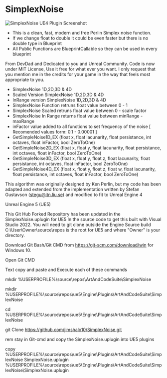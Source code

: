 # SimplexNoise

![SimplexNoise UE4 Plugin Screenshot](http://i.imgur.com/Fpw5mPX.png)

* This is a clean, fast, modern and free Perlin Simplex noise function.
* If we change float to double it could be even faster but there is no double type in Blueprint
* All Public Functions are BlueprintCallable so they can be used in every blueprint

From DevDad and Dedicated to you and Unreal Community.
Code is now under MIT License, Use it free for what ever you want.
I only request that you mention me in the credits for your game in the way that feels most appropriate to you.

* SimplexNoise 1D,2D,3D & 4D
* Scaled Version SimplexNoise 1D,2D,3D & 4D
* InRange version SimplexNoise 1D,2D,3D & 4D
* SimplexNoise Function retruns float value between 0 - 1
* SimplexNoise Scaled retruns float value between 0 - scale factor 
* SimplexNoise In Range returns float value between minRange - maxRange
* inFactor value added to all functions to set frequency of the noise [ Recomended values form: 0.1 - 0.00001 ]
* GetSimpleNoise1D_EX (float x, float lacunarity, float persistance, int octaves, float inFactor, bool ZeroToOne)
* GetSimpleNoise2D_EX (float x, float y, float lacunarity, float persistance, int octaves, float inFactor, bool ZeroToOne)
* GetSimpleNoise3D_EX (float x, float y, float z, float lacunarity, float persistance, int octaves, float inFactor, bool ZeroToOne)
* GetSimpleNoise4D_EX (float x, float y, float z, float w, float lacunarity, float persistance, int octaves, float inFactor, bool ZeroToOne)

This algorithm was originally designed by Ken Perlin, but my code has been
adapted and extended from the implementation written by Stefan Gustavson (stegu@itn.liu.se)
and modified to fit to Unreal Engine 4

Unreal Engine 5 (UE5)

This Git Hub Forked Repository has been updated in the SimplexNoise.uplugin for UE5 In the source code to get this built with Visual Studio 2022. 
You will need to git clone outside the Engine Source build C:\User\Owner\source\repos is the root for UE5 and where "Owner" is your directory. 

Download Git Bash/Git CMD from https://git-scm.com/download/win for Windows 10.

Open Git CMD

Text copy and paste and Execute each of these commands

mkdir %USERPROFILE%\source\repos\ArtAndCodeSuite\SimplexNoise

mkdir %USERPROFILE%\source\repos\ue5\Engine\Plugins\ArtAndCodeSuite\SimplexNoise

cd %USERPROFILE%\source\repos\ue5\Engine\Plugins\ArtAndCodeSuite\SimplexNoise

git Clone https://github.com/jimshalo10/SimplexNoise.git

rem stay in Git-cmd and copy the SimplexNoise.uplugin into UE5 plugins

copy %USERPROFILE%\source\repos\ue5\Engine\Plugins\ArtAndCodeSuite\SimplexNoise
 SimplexNoise.uplugin %USERPROFILE%\source\repos\ue5\Engine\Plugins\ArtAndCodeSuite\SimplexNoise\SimplexNoise.uplugin
 

```

```
